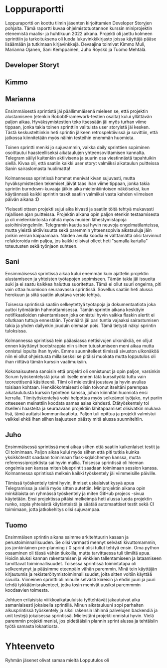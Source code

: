 # Loppuraportti

Loppuraportti on koottu tiimin jäsenten kirjoittamien Developer Storyjen pohjalta.
Tämä raportti kuvaa ohjelmistotuotannon kurssin miniprojektin etenemistä maalis- ja huhtikuun 2022 aikana. Projekti oli jaettu kolmeen sprinttiin ja tarkoituksena oli luoda lukuvinkkikirjasto joissa käyttäjä pääse lisäämään ja tutkimaan kirjavinkkejä. Devaajina toimivat Kimmo Muli, Marianna Ojanen, Sani Kemppainen, Juho Röyskö ja Tuomo Mehtälä.

## Developer Storyt

## Kimmo

## Marianna
Ensimmäisestä sprintistä jäi päällimmäisenä mieleen se, että projektin alustamiseen (etenkin RobobtFramework-testien osalta) kului yllättävän paljon aikaa. Hyväksymistestien teko itsessään jäi myös turhan viime tippaan, jonka takia toinen sprinttiin valituista user storyistä jäi kesken. Tästä keskusteltiinkin heti sprintin jälkeen retrospektiivissä ja sovittiin, että jatkossa kiinnitetään myös näihin testeihin enemmän huomiota.

Toinen sprintti meniki jo sujuvammin, vaikka daily sprinttien sopiminen osoittautui haasteelliseksi aikataulujen yhteensovittamisen kannalta. Telegram säilyi kuitenkin aktiivisena ja suurin osa viestinnästä tapahtuikin siellä. Kivaa oli, että saatiin kaikki user storyt valmiiksi aikataulun puitteissa Sanin sairaslomasta huolimatta!

Kolmannessa sprintissä hommat menivät kivan sujuvasti, mutta hyväksymistestien tekemiset jäivät taas ihan viime tippaan, jonka takia sprintin burndown-kuvaaja jäikin aika mielenkiintoisen näköiseksi, kun käytännssä kaikki sprintin taskit saatiin valmiiksi vasta kahden viimeisen päivän aikana :D

Yleisesti ottaen projekti sujui aika kivasti ja saatiin töitä tehtyä mukavasti rajallisen ajan puitteissa. Projektin aikana opin paljon etenkin testaamisesta ja oli mielenkiintoista nähdä myös muiden lähestymistapoja asioihin/ongelmiin. Telegramin kautta sai hyvin neuvoja ongelmatilanteissa, mutta yleistä aktiivisuutta sekä paremmin yhteensopivia aikatauluja jäin jonkin verran kaipaamaan. Näiden avulla koodia ei välttämättä olisi tarvinnut refaktoroida niin paljoa, jos kaikki olisivat olleet heti "samalla kartalla" toteutusten sekä työnjaon suhteen.

## Sani
Ensimmäisessä sprintissä aikaa kului enemmän kuin ajattelin projektin alustamiseen ja yhteisten työtapojen sopimiseen. Tämän takia jäi issueita auki ja ei saatu kaikkea haluttua suoritettua. Tämä ei ollut suuri ongelma, piti vain ottaa huomioon seuraavassa sprintissä. Sovellus saatiin heti alussa herokuun ja siitä saatiin alustava versio tehtyä.

Toisessa sprintissä saatiin selkeytettyä työtapoja ja dokumentaatiota joka auttoi työmäärän hahmottamisessa. Tämän sprintin aikana keskityin notifikaatioiden rakentamiseen joka onnistui hyvin vaikka flaskin alertit ei ollutkaan tuttuja ennestään. Työmäärä jäi pari tuntia vajaaksi sairastumisen takia ja yhden dailynkin jouduin olemaan pois. Tämä tietysti näkyi sprintin tuloksissa.

Kolmannessa sprintissä tein pääasiassa nettisivujen ulkonäköä, en olljut ennen käyttänyt bootstrappia niin siihen tutustumiseen meni aikaa mutta onnistui lopulta ihan hyvin. Emme suunnitelleet tiimissä sivuston ulkonäköä niin ei ollut ohjeistusta millaisesksi se pitäisi muokata mutta lopputulos oli ihan riittävä tämän kurssin vaatimuksiin.

Kokonaisuutena sanoisin että projekti oli onnistunut ja opin paljon, varsinkin Scrum työskentelystä joka oli itselle ennen tätä kurssityötä tuttu vain teoreettisenä käsitteenä. Tiimi oli mielestäni joustava ja hyvin avulias toisiaan kohtaan. Henkilökohtaisesti olisin toivonut itseltäni parempaa aikataulutusta kurssin työnteon kanssa, johon kiinnitän huomiota ensi kerralla. Tiimityöskentelyä voisi helpottaa myös selkeämpi työjako, nyt pariin otteeseen meinattiin koodata samaa asiaa kahdesti. Etätyöskentely toi itselleni haasteita ja seuraavaan projektiin lähitapaamiset olisivatkin mukava lisä, tämä auttaisi kommunikaatiota. Paljon tuli opittua ja projekti valmistui vaikkei ehkä ihan siihen laajuuteen päästy mitä alussa suunniteltiin.

## Juho
Ensimmäisessä sprintissä meni aikaa siihen että saatiin kaikenlaiset testit ja CI toimimaan. Paljon aikaa kului myös siihen että piti tutkia kuinka yksikkötestit saadaan toimimaan flask-sqlalchemyn kanssa, mutta referenssiprojektista sai hyvin mallia.
Toisessa sprintissä oli hieman ongelmia sen kanssa miten blueprintit saadaan toimimaan session kanssa.
Kolmannessa sprintissä melkein kaikki työskentely jäi viimmeisille päiville.

Tiimissä työskentely toimi hyvin, ihmiset uskalsivat kysyä apua Telegramissa ja siellä myös sitten autettiin. Miniprojektin aikana opin minkälaista on ryhmässä työskentely ja miten GitHub projecs -sivua käytetään. Ensi projektissa pitäisi melkeimpä heti alussa luoda projektin runko, sopia yhteisistä käytänteistä ja säätää automaattiset testit sekä CI toimimaan, jotta jatkokehitys olisi sujuvampaa.

## Tuomo
Ensimmäisen sprintin aikana saimme arkitehtuurin kasaan ja perustoiminnallisuuden. Se olisi varmasti mennyt selvästi kivuttomammin, jos jonkinlainen pre-planning / 0 sprint olisi tullut tehtyä ensin. Oma python osaaminen oli tässä vähän tiukoilla, mutta tarvittaessa tuli tiimiltä apua. Hoidin aluksi kannan rakentamisen ja vinkkien tallentamiseen ja lataamiseen tarvittavat toiminnallisuudet.
Toisessa sprintissä toimintatapa oli selkeentynyt ja pääsimme eteenpäin vähän paremmin. Minä tein käyttäjän kirjautumis ja rekisteröitymistoiminnallisuudet, joita sitten voitiin käyttää sivuilla. 
Viimeinen sprintti oli minulle selvästi kiireisin ja ehdin juuri ja juuri tehdä tykkäämisrakenteet, jotka tosin menivät uusiksi paremmmin koodaavien toimesta.

Johtuen erilaisista viiikkoaikatauluista työtehtävät jakautuivat aika samanlaisesti jokaisella sprintillä. Minun aikatauluuni sopi parhaiten alkusprintissä työskentely ja siksi rakensin lähinnä palvelujen backendiä ja unit testejä jokaisessa sprintissä.
Mielestäni projekti onnistui hyvin.
Vielä paremmin projekti menisi, jos pidetääisiin plannin sprint alussa ja tehtäisiin työtä samasta lokaatiosta. 


# Yhteenveto

Ryhmän jäsenet olivat samaa mieltä
Lopputulos oli 
